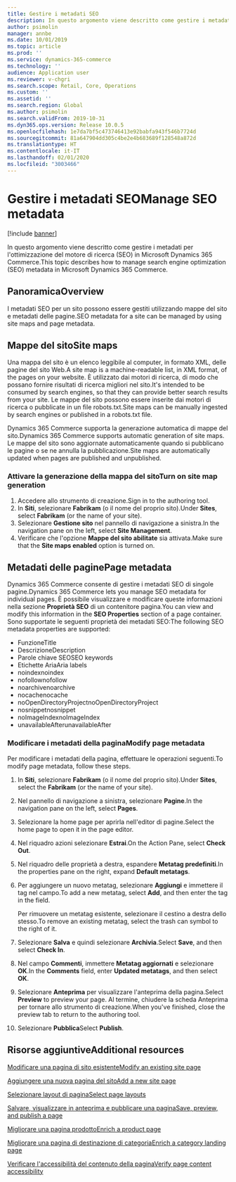 ```yaml
---
title: Gestire i metadati SEO
description: In questo argomento viene descritto come gestire i metadati per l'ottimizzazione del motore di ricerca (SEO) in Microsoft Dynamics 365 Commerce.
author: psimolin
manager: annbe
ms.date: 10/01/2019
ms.topic: article
ms.prod: ''
ms.service: dynamics-365-commerce
ms.technology: ''
audience: Application user
ms.reviewer: v-chgri
ms.search.scope: Retail, Core, Operations
ms.custom: ''
ms.assetid: ''
ms.search.region: Global
ms.author: psimolin
ms.search.validFrom: 2019-10-31
ms.dyn365.ops.version: Release 10.0.5
ms.openlocfilehash: 1e7da7bf5c473746413e92babfa943f546b7724d
ms.sourcegitcommit: 81a647904dd305c4be2e4b683689f128548a872d
ms.translationtype: HT
ms.contentlocale: it-IT
ms.lasthandoff: 02/01/2020
ms.locfileid: "3003466"
---
```

# <a name="manage-seo-metadata"></a><span data-ttu-id="72db3-103">Gestire i metadati SEO</span><span class="sxs-lookup"><span data-stu-id="72db3-103">Manage SEO metadata</span></span>


[!include [banner](includes/banner.md)]

<span data-ttu-id="72db3-104">In questo argomento viene descritto come gestire i metadati per l'ottimizzazione del motore di ricerca (SEO) in Microsoft Dynamics 365 Commerce.</span><span class="sxs-lookup"><span data-stu-id="72db3-104">This topic describes how to manage search engine optimization (SEO) metadata in Microsoft Dynamics 365 Commerce.</span></span>

## <a name="overview"></a><span data-ttu-id="72db3-105">Panoramica</span><span class="sxs-lookup"><span data-stu-id="72db3-105">Overview</span></span>

<span data-ttu-id="72db3-106">I metadati SEO per un sito possono essere gestiti utilizzando mappe del sito e metadati delle pagine.</span><span class="sxs-lookup"><span data-stu-id="72db3-106">SEO metadata for a site can be managed by using site maps and page metadata.</span></span>
    
## <a name="site-maps"></a><span data-ttu-id="72db3-107">Mappe del sito</span><span class="sxs-lookup"><span data-stu-id="72db3-107">Site maps</span></span>

<span data-ttu-id="72db3-108">Una mappa del sito è un elenco leggibile al computer, in formato XML, delle pagine del sito Web.</span><span class="sxs-lookup"><span data-stu-id="72db3-108">A site map is a machine-readable list, in XML format, of the pages on your website.</span></span> <span data-ttu-id="72db3-109">È utilizzato dai motori di ricerca, di modo che possano fornire risultati di ricerca migliori nel sito.</span><span class="sxs-lookup"><span data-stu-id="72db3-109">It's intended to be consumed by search engines, so that they can provide better search results from your site.</span></span> <span data-ttu-id="72db3-110">Le mappe del sito possono essere inserite dai motori di ricerca o pubblicate in un file robots.txt.</span><span class="sxs-lookup"><span data-stu-id="72db3-110">Site maps can be manually ingested by search engines or published in a robots.txt file.</span></span>

<span data-ttu-id="72db3-111">Dynamics 365 Commerce supporta la generazione automatica di mappe del sito.</span><span class="sxs-lookup"><span data-stu-id="72db3-111">Dynamics 365 Commerce supports automatic generation of site maps.</span></span> <span data-ttu-id="72db3-112">Le mappe del sito sono aggiornate automaticamente quando si pubblicano le pagine o se ne annulla la pubblicazione.</span><span class="sxs-lookup"><span data-stu-id="72db3-112">Site maps are automatically updated when pages are published and unpublished.</span></span>

### <a name="turn-on-site-map-generation"></a><span data-ttu-id="72db3-113">Attivare la generazione della mappa del sito</span><span class="sxs-lookup"><span data-stu-id="72db3-113">Turn on site map generation</span></span>

1. <span data-ttu-id="72db3-114">Accedere allo strumento di creazione.</span><span class="sxs-lookup"><span data-stu-id="72db3-114">Sign in to the authoring tool.</span></span>
1. <span data-ttu-id="72db3-115">In **Siti**, selezionare **Fabrikam** (o il nome del proprio sito).</span><span class="sxs-lookup"><span data-stu-id="72db3-115">Under **Sites**, select **Fabrikam** (or the name of your site).</span></span>
1. <span data-ttu-id="72db3-116">Selezionare **Gestione sito** nel pannello di navigazione a sinistra.</span><span class="sxs-lookup"><span data-stu-id="72db3-116">In the navigation pane on the left, select **Site Management**.</span></span>
1. <span data-ttu-id="72db3-117">Verificare che l'opzione **Mappe del sito abilitate** sia attivata.</span><span class="sxs-lookup"><span data-stu-id="72db3-117">Make sure that the **Site maps enabled** option is turned on.</span></span>

## <a name="page-metadata"></a><span data-ttu-id="72db3-118">Metadati delle pagine</span><span class="sxs-lookup"><span data-stu-id="72db3-118">Page metadata</span></span>

<span data-ttu-id="72db3-119">Dynamics 365 Commerce consente di gestire i metadati SEO di singole pagine.</span><span class="sxs-lookup"><span data-stu-id="72db3-119">Dynamics 365 Commerce lets you manage SEO metadata for individual pages.</span></span> <span data-ttu-id="72db3-120">È possibile visualizzare e modificare queste informazioni nella sezione **Proprietà SEO** di un contenitore pagina.</span><span class="sxs-lookup"><span data-stu-id="72db3-120">You can view and modify this information in the **SEO Properties** section of a page container.</span></span> <span data-ttu-id="72db3-121">Sono supportate le seguenti proprietà dei metadati SEO:</span><span class="sxs-lookup"><span data-stu-id="72db3-121">The following SEO metadata properties are supported:</span></span>

- <span data-ttu-id="72db3-122">Funzione</span><span class="sxs-lookup"><span data-stu-id="72db3-122">Title</span></span>
- <span data-ttu-id="72db3-123">Descrizione</span><span class="sxs-lookup"><span data-stu-id="72db3-123">Description</span></span>
- <span data-ttu-id="72db3-124">Parole chiave SEO</span><span class="sxs-lookup"><span data-stu-id="72db3-124">SEO keywords</span></span>
- <span data-ttu-id="72db3-125">Etichette Aria</span><span class="sxs-lookup"><span data-stu-id="72db3-125">Aria labels</span></span>
- <span data-ttu-id="72db3-126">noindex</span><span class="sxs-lookup"><span data-stu-id="72db3-126">noindex</span></span>
- <span data-ttu-id="72db3-127">nofollow</span><span class="sxs-lookup"><span data-stu-id="72db3-127">nofollow</span></span>
- <span data-ttu-id="72db3-128">noarchive</span><span class="sxs-lookup"><span data-stu-id="72db3-128">noarchive</span></span>
- <span data-ttu-id="72db3-129">nocache</span><span class="sxs-lookup"><span data-stu-id="72db3-129">nocache</span></span>
- <span data-ttu-id="72db3-130">noOpenDirectoryProject</span><span class="sxs-lookup"><span data-stu-id="72db3-130">noOpenDirectoryProject</span></span>
- <span data-ttu-id="72db3-131">nosnippet</span><span class="sxs-lookup"><span data-stu-id="72db3-131">nosnippet</span></span>
- <span data-ttu-id="72db3-132">noImageIndex</span><span class="sxs-lookup"><span data-stu-id="72db3-132">noImageIndex</span></span>
- <span data-ttu-id="72db3-133">unavailableAfter</span><span class="sxs-lookup"><span data-stu-id="72db3-133">unavailableAfter</span></span>

### <a name="modify-page-metadata"></a><span data-ttu-id="72db3-134">Modificare i metadati della pagina</span><span class="sxs-lookup"><span data-stu-id="72db3-134">Modify page metadata</span></span>

<span data-ttu-id="72db3-135">Per modificare i metadati della pagina, effettuare le operazioni seguenti.</span><span class="sxs-lookup"><span data-stu-id="72db3-135">To modify page metadata, follow these steps.</span></span>

1. <span data-ttu-id="72db3-136">In **Siti**, selezionare **Fabrikam** (o il nome del proprio sito).</span><span class="sxs-lookup"><span data-stu-id="72db3-136">Under **Sites**, select the **Fabrikam** (or the name of your site).</span></span>
1. <span data-ttu-id="72db3-137">Nel pannello di navigazione a sinistra, selezionare **Pagine**.</span><span class="sxs-lookup"><span data-stu-id="72db3-137">In the navigation pane on the left, select **Pages**.</span></span>
1. <span data-ttu-id="72db3-138">Selezionare la home page per aprirla nell'editor di pagine.</span><span class="sxs-lookup"><span data-stu-id="72db3-138">Select the home page to open it in the page editor.</span></span>
1. <span data-ttu-id="72db3-139">Nel riquadro azioni selezionare **Estrai**.</span><span class="sxs-lookup"><span data-stu-id="72db3-139">On the Action Pane, select **Check Out**.</span></span>
1. <span data-ttu-id="72db3-140">Nel riquadro delle proprietà a destra, espandere **Metatag predefiniti**.</span><span class="sxs-lookup"><span data-stu-id="72db3-140">In the properties pane on the right, expand **Default metatags**.</span></span>
1. <span data-ttu-id="72db3-141">Per aggiungere un nuovo metatag, selezionare **Aggiungi** e immettere il tag nel campo.</span><span class="sxs-lookup"><span data-stu-id="72db3-141">To add a new metatag, select **Add**, and then enter the tag in the field.</span></span>

    <span data-ttu-id="72db3-142">Per rimuovere un metatag esistente, selezionare il cestino a destra dello stesso.</span><span class="sxs-lookup"><span data-stu-id="72db3-142">To remove an existing metatag, select the trash can symbol to the right of it.</span></span>

1. <span data-ttu-id="72db3-143">Selezionare **Salva** e quindi selezionare **Archivia**.</span><span class="sxs-lookup"><span data-stu-id="72db3-143">Select **Save**, and then select **Check In**.</span></span>
1. <span data-ttu-id="72db3-144">Nel campo **Commenti**, immettere **Metatag aggiornati** e selezionare **OK**.</span><span class="sxs-lookup"><span data-stu-id="72db3-144">In the **Comments** field, enter **Updated metatags**, and then select **OK**.</span></span>
1. <span data-ttu-id="72db3-145">Selezionare **Anteprima** per visualizzare l'anteprima della pagina.</span><span class="sxs-lookup"><span data-stu-id="72db3-145">Select **Preview** to preview your page.</span></span> <span data-ttu-id="72db3-146">Al termine, chiudere la scheda Anteprima per tornare allo strumento di creazione.</span><span class="sxs-lookup"><span data-stu-id="72db3-146">When you've finished, close the preview tab to return to the authoring tool.</span></span>
1. <span data-ttu-id="72db3-147">Selezionare **Pubblica**</span><span class="sxs-lookup"><span data-stu-id="72db3-147">Select **Publish**.</span></span>

## <a name="additional-resources"></a><span data-ttu-id="72db3-148">Risorse aggiuntive</span><span class="sxs-lookup"><span data-stu-id="72db3-148">Additional resources</span></span>

[<span data-ttu-id="72db3-149">Modificare una pagina di sito esistente</span><span class="sxs-lookup"><span data-stu-id="72db3-149">Modify an existing site page</span></span>](modify-existing-page.md)

[<span data-ttu-id="72db3-150">Aggiungere una nuova pagina del sito</span><span class="sxs-lookup"><span data-stu-id="72db3-150">Add a new site page</span></span>](add-new-page.md)

[<span data-ttu-id="72db3-151">Selezionare layout di pagina</span><span class="sxs-lookup"><span data-stu-id="72db3-151">Select page layouts</span></span>](select-page-layouts.md)

[<span data-ttu-id="72db3-152">Salvare, visualizzare in anteprima e pubblicare una pagina</span><span class="sxs-lookup"><span data-stu-id="72db3-152">Save, preview, and publish a page</span></span>](save-preview-publish-page.md)

[<span data-ttu-id="72db3-153">Migliorare una pagina prodotto</span><span class="sxs-lookup"><span data-stu-id="72db3-153">Enrich a product page</span></span>](enrich-product-page.md)

[<span data-ttu-id="72db3-154">Migliorare una pagina di destinazione di categoria</span><span class="sxs-lookup"><span data-stu-id="72db3-154">Enrich a category landing page</span></span>](enrich-category-page.md)

[<span data-ttu-id="72db3-155">Verificare l'accessibilità del contenuto della pagina</span><span class="sxs-lookup"><span data-stu-id="72db3-155">Verify page content accessibility</span></span>](verify-accessibility.md)
